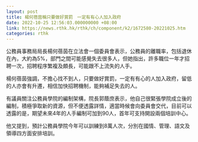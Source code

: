 ```yaml
---
layout: post
title: 楊何蓓茵稱只要做好賞罰　一定有有心人加入政府
date: 2022-10-25 12:56:03.000000000 +08:00
link: https://news.rthk.hk/rthk/ch/component/k2/1672580-20221025.htm
categories: rthk
---
```


公務員事務局局長楊何蓓茵在立法會一個委員會表示，公務員的離職率，包括退休在內，大約為5%，部門之間可能感覺失去很多人，但她指出，許多職位一年才招聘一次，招聘程序繁複及頗長，可能跟不上流失的人手。

楊何蓓茵強調，不擔心找不到人，只要做好賞罰，一定有有心的人加入政府，留低的人亦會有升遷，相信加快招聘機制，能夠補足失去的人。

有議員關注公務員學院的編制架構，院長郭蔭庶表示，他自己很緊張學院成立後的編制，積極爭取新的資源，但不便透露詳情，適當時候會向委員會交代，目前可以透露的是，期望未來4年的人手編制可加到90人，首年可支持開設兩個培訓中心。

他又提到，預計公務員學院今年可以訓練到8萬人次，分別在國情、管理、語文及領導四方面安排培訓。
